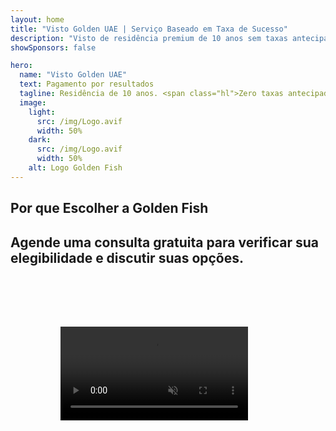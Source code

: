```yaml
---
layout: home
title: "Visto Golden UAE | Serviço Baseado em Taxa de Sucesso"
description: "Visto de residência premium de 10 anos sem taxas antecipadas - pague apenas após aprovação. Gestão completa da aplicação com 98% de taxa de sucesso. Serviço de renovação gratuito, apenas taxas governamentais."
showSponsors: false

hero:
  name: "Visto Golden UAE"
  text: Pagamento por resultados
  tagline: Residência de 10 anos. <span class="hl">Zero taxas antecipadas</span> - pague apenas após aprovação. 98% de taxa de sucesso.
  image:
    light:
      src: /img/Logo.avif
      width: 50%
    dark:
      src: /img/Logo.avif
      width: 50%
    alt: Logo Golden Fish
---
```


<FeatureCards :features="[
  {
    title: 'Benefícios do Visto Golden UAE',
    items: [
      'Validade de 10 anos com opção de renovação mantendo as condições qualificativas',
      '**Sem necessidade de entrar nos UAE a cada 6 meses**',
      'Permitida propriedade empresarial 100%',
      'Patrocínio de familiares e funcionários domésticos ilimitados',
      'Patrocínio de filhos até 25 anos',
      'Patrocínio de pais incluído',
      'Não é necessário patrocinador ou empregador'
    ],
    linkText: 'Read More',
    link: '../../company-registration/golden-visa#key-benefits-of-the-uae-golden-visa',
    icon: {
      light: '/img/iStock-1785818081.avif',
      dark: '/img/iStock-1203821481.avif',
      alt: 'Serviços de Visto',
      width: '100%'
    }
  },
  {
    title: 'Como Obter o Visto Golden UAE',
    items: [
      'Investimento de AED 2M em propriedades nos UAE',
      'Depósito de AED 2M em fundos de investimento UAE',
      'Negócio com capital de AED 2M',
      'Contribuição anual FTA de AED 250K',
      'Profissionais Qualificados',
      'Talentos Excepcionais'
    ],
    linkText: 'Read More',
    link: '../../company-registration/golden-visa#uae-golden-visa-eligibility-and-requirements',
    icon: {
      light: '/img/iStock-1333000394.avif',
      dark: '/img/iStock-584576538.avif',
      alt: 'Serviços de Visto',
      width: '10%'
    }
  },
  {
    title: 'Processo do Visto Golden',
    bullet: '✓',
    items: [
      'Avaliação inicial de elegibilidade',
      'Preparação e verificação de documentos',
      'Exame médico e biometria',
      'Envio e Processamento da Solicitação',
      'Emissão do Emirates ID e visto',
      'Patrocínio de visto familiar (opcional)'
    ],
    linkText: 'Read More',
    link: '../../company-registration/golden-visa#uae-golden-visa-application-process',
    icon: {
      light: '/img/ILON MASK ID.webp',
      dark: '/img/ILON MASK ID.webp',
      alt: 'Serviços de Visto',
      width: '100%'
    }
  }
]" />

## Por que Escolher a Golden Fish

<BenefitsList :features="[
  {
    icon: '💰',
    title: 'Taxas Baseadas no Sucesso',
    text: '**Nenhum pagamento até seu Golden Visa ser aprovado.** Transparência total sem custos ocultos.'
  },
  {
    icon: '📈',
    title: 'Taxa de Sucesso Comprovada',
    text: '98% de taxa de aprovação com centenas de Golden Visas emitidos através do nosso processamento premium.'
  },
  {
    icon: '📋',
    title: 'Gestão Completa',
    text: 'Gerenciamento completo desde a documentação até a emissão do visto, cuidando de todos os detalhes.'
  },
  {
    icon: '👨‍💼',
    title: 'Expertise Local nos EAU',
    text: 'Especialistas dedicados em Dubai fornecem orientação especializada em cada etapa do processo.'
  },
  {
    icon: '🔍',
    title: 'Processamento Premium',
    text: 'Comunicação direta com as autoridades e canais acelerados para aprovações mais rápidas.'
  },
  {
    icon: '🔄',
    title: 'Suporte para Renovação',
    text: 'Assistência gratuita na renovação do visto com **taxa zero de agência** - apenas taxas governamentais.'
  }
]" />

## Agende uma consulta gratuita para verificar sua elegibilidade e discutir suas opções.

<video  autoplay muted playsinline style="padding: 80px" >
  <source src="/img/iStock-2185912341.mp4" type="video/mp4">
</video>

<ContactFormModal formName="Golden Visa [offer]" buttonText="Obter uma consulta gratuita" :services="[
  '🏠 Investimento de AED 2M em propriedades nos EAU',
  '💰 Depósito de AED 2M em fundos de investimento dos EAU',
  '🏢 Negócio com capital de AED 2M',
  '📈 Contribuição anual FTA de AED 250K',
  '👨‍💼 Profissionais Qualificados',
  '🎯 Talentos Excepcionais',]"/>

<!-- <ImageGrid :images="[
  { src: '/img/ILON MASK ID.webp', href: './immigration.md', alt: 'Imigração EAU' },
  { src: '/img/ILON MASK ID.webp', href: './immigration.md', alt: 'Imigração EAU' },
]"/> -->
